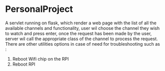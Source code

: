 # PersonalProject
A servlet running on flask, which render a web page with the list of all the available channels and functionality, user wil choose the channel they wish to watch and press enter, once the request has been made by the user, server wil call the appropriate class of the channel to process the request. There are other utilities options in case of need for troubleshooting such as :
1) Reboot Wifi chip on the RPI
2) Reboot RPI

